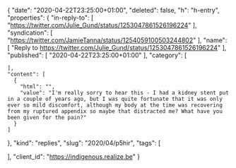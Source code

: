 {
  "date": "2020-04-22T23:25:00+01:00",
  "deleted": false,
  "h": "h-entry",
  "properties": {
    "in-reply-to": [
      "https://twitter.com/Julie_Gund/status/1253047861526196224"
    ],
    "syndication": [
      "https://twitter.com/JamieTanna/status/1254059100503244802"
    ],
    "name": [
      "Reply to https://twitter.com/Julie_Gund/status/1253047861526196224"
    ],
    "published": [
      "2020-04-22T23:25:00+01:00"
    ],
    "category": [

    ],
    "content": [
      {
        "html": "",
        "value": "I'm really sorry to hear this - I had a kidney stent put in a couple of years ago, but I was quite fortunate that it was only ever so mild discomfort, although my body at the time was recovering from my ruptured appendix so maybe that distracted me? What have you been given for the pain?"
      }
    ]
  },
  "kind": "replies",
  "slug": "2020/04/p5hir",
  "tags": [

  ],
  "client_id": "https://indigenous.realize.be"
}
